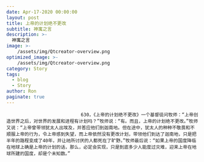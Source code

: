 ```yaml
---
date: Apr-17-2020 00:00:00
layout: post
title: 上帝的计划绝不更改
subtitle: 神寓之言
description: >-
  神寓之言
image: >-
    /assets/img/Qtcreator-overview.png
optimized_image: >-
    /assets/img/Qtcreator-overview.png
category: Story
tags:
  - blog
  - Story
author: Ron
paginate: true
---
```


							　　630，《上帝的计划绝不更改》一个基督徒问牧师：“上帝创造世界之后，对世界的发展和进程有计划吗？”牧师说：“有。而且，上帝的计划绝不更改。”牧师又说：“上帝曾带领犹太人出埃及，并答应他们到迦南地。但在途中，犹太人的种种不敬畏和不顺服上帝的行为，令上帝感到失望，而上帝依然没有更改计划，带领他们到达了迦南地，只是把半年的路程变成了40年，并让祂所讨厌的人都死在了旷野。”牧师最后说：“如果上帝的国度降临在地球上确是上帝的计划的话，那么，必定会实现，只是到底多少人能度过灾难，迎来上帝在地球所建的国度，却是个未知数。”
							
							
						